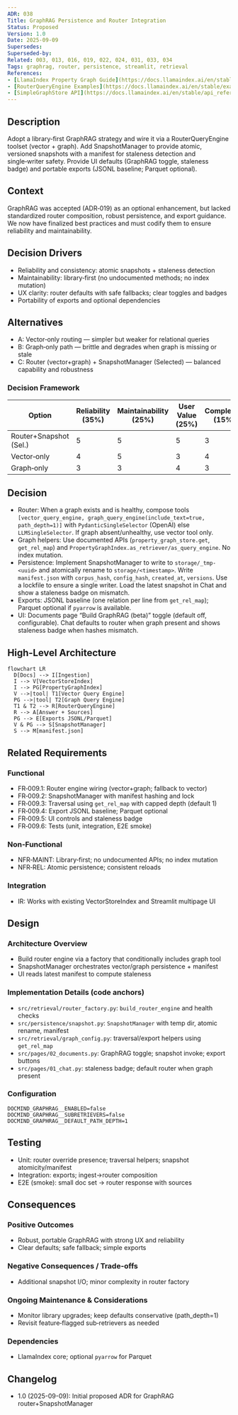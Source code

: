 ```yaml
---
ADR: 038
Title: GraphRAG Persistence and Router Integration
Status: Proposed
Version: 1.0
Date: 2025-09-09
Supersedes:
Superseded-by:
Related: 003, 013, 016, 019, 022, 024, 031, 033, 034
Tags: graphrag, router, persistence, streamlit, retrieval
References:
- [LlamaIndex Property Graph Guide](https://docs.llamaindex.ai/en/stable/module_guides/indexing/lpg_index_guide/)
- [RouterQueryEngine Examples](https://docs.llamaindex.ai/en/stable/examples/query_engine/RouterQueryEngine/)
- [SimpleGraphStore API](https://docs.llamaindex.ai/en/stable/api_reference/storage/graph_stores/simple/)
---
```


## Description

Adopt a library‑first GraphRAG strategy and wire it via a RouterQueryEngine toolset (vector + graph). Add SnapshotManager to provide atomic, versioned snapshots with a manifest for staleness detection and single‑writer safety. Provide UI defaults (GraphRAG toggle, staleness badge) and portable exports (JSONL baseline; Parquet optional).

## Context

GraphRAG was accepted (ADR‑019) as an optional enhancement, but lacked standardized router composition, robust persistence, and export guidance. We now have finalized best practices and must codify them to ensure reliability and maintainability.

## Decision Drivers

- Reliability and consistency: atomic snapshots + staleness detection
- Maintainability: library‑first (no undocumented methods; no index mutation)
- UX clarity: router defaults with safe fallbacks; clear toggles and badges
- Portability of exports and optional dependencies

## Alternatives

- A: Vector‑only routing — simpler but weaker for relational queries
- B: Graph‑only path — brittle and degrades when graph is missing or stale
- C: Router (vector+graph) + SnapshotManager (Selected) — balanced capability and robustness

### Decision Framework

| Option | Reliability (35%) | Maintainability (25%) | User Value (25%) | Complexity (15%) | Total | Decision |
|-------|--------------------|-----------------------|------------------|------------------|-------|----------|
| Router+Snapshot (Sel.) | 5 | 5 | 5 | 3 | 4.6 | ✅ Selected |
| Vector‑only | 4 | 5 | 3 | 4 | 4.1 | Rejected |
| Graph‑only | 3 | 3 | 4 | 3 | 3.3 | Rejected |

## Decision

- Router: When a graph exists and is healthy, compose tools `[vector_query_engine, graph_query_engine(include_text=true, path_depth=1)]` with `PydanticSingleSelector` (OpenAI) else `LLMSingleSelector`. If graph absent/unhealthy, use vector tool only.
- Graph helpers: Use documented APIs (`property_graph_store.get`, `get_rel_map`) and `PropertyGraphIndex.as_retriever/as_query_engine`. No index mutation.
- Persistence: Implement SnapshotManager to write to `storage/_tmp-<uuid>` and atomically rename to `storage/<timestamp>`. Write `manifest.json` with `corpus_hash`, `config_hash`, `created_at`, `versions`. Use a lockfile to ensure a single writer. Load the latest snapshot in Chat and show a staleness badge on mismatch.
- Exports: JSONL baseline (one relation per line from `get_rel_map`); Parquet optional if `pyarrow` is available.
- UI: Documents page “Build GraphRAG (beta)” toggle (default off, configurable). Chat defaults to router when graph present and shows staleness badge when hashes mismatch.

## High-Level Architecture

```mermaid
flowchart LR
  D[Docs] --> I[Ingestion]
  I --> V[VectorStoreIndex]
  I --> PG[PropertyGraphIndex]
  V -->|tool| T1[Vector Query Engine]
  PG -->|tool| T2[Graph Query Engine]
  T1 & T2 --> R[RouterQueryEngine]
  R --> A[Answer + Sources]
  PG --> E[Exports JSONL/Parquet]
  V & PG --> S[SnapshotManager]
  S --> M[manifest.json]
```

## Related Requirements

### Functional

- FR‑009.1: Router engine wiring (vector+graph; fallback to vector)
- FR‑009.2: SnapshotManager with manifest hashing and lock
- FR‑009.3: Traversal using `get_rel_map` with capped depth (default 1)
- FR‑009.4: Export JSONL baseline; Parquet optional
- FR‑009.5: UI controls and staleness badge
- FR‑009.6: Tests (unit, integration, E2E smoke)

### Non‑Functional

- NFR‑MAINT: Library‑first; no undocumented APIs; no index mutation
- NFR‑REL: Atomic persistence; consistent reloads

### Integration

- IR: Works with existing VectorStoreIndex and Streamlit multipage UI

## Design

### Architecture Overview

- Build router engine via a factory that conditionally includes graph tool
- SnapshotManager orchestrates vector/graph persistence + manifest
- UI reads latest manifest to compute staleness

### Implementation Details (code anchors)

- `src/retrieval/router_factory.py`: `build_router_engine` and health checks
- `src/persistence/snapshot.py`: `SnapshotManager` with temp dir, atomic rename, manifest
- `src/retrieval/graph_config.py`: traversal/export helpers using `get_rel_map`
- `src/pages/02_documents.py`: GraphRAG toggle; snapshot invoke; export buttons
- `src/pages/01_chat.py`: staleness badge; default router when graph present

### Configuration

```env
DOCMIND_GRAPHRAG__ENABLED=false
DOCMIND_GRAPHRAG__SUBRETRIEVERS=false
DOCMIND_GRAPHRAG__DEFAULT_PATH_DEPTH=1
```

## Testing

- Unit: router override presence; traversal helpers; snapshot atomicity/manifest
- Integration: exports; ingest→router composition
- E2E (smoke): small doc set → router response with sources

## Consequences

### Positive Outcomes

- Robust, portable GraphRAG with strong UX and reliability
- Clear defaults; safe fallback; simple exports

### Negative Consequences / Trade-offs

- Additional snapshot I/O; minor complexity in router factory

### Ongoing Maintenance & Considerations

- Monitor library upgrades; keep defaults conservative (path_depth=1)
- Revisit feature‑flagged sub‑retrievers as needed

### Dependencies

- LlamaIndex core; optional `pyarrow` for Parquet

## Changelog

- 1.0 (2025-09-09): Initial proposed ADR for GraphRAG router+SnapshotManager
